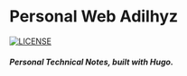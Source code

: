 # Personal Web Adilhyz
<p align="left">
    <a href="https://creativecommons.org/licenses/by-nc/4.0/">
        <img src="https://img.shields.io/badge/License-CC%20BY--NC%204.0-lightgrey.svg" alt="LICENSE">
    </a>
</p>
<h5 align="left">Personal Technical Notes, built with Hugo.</h5>